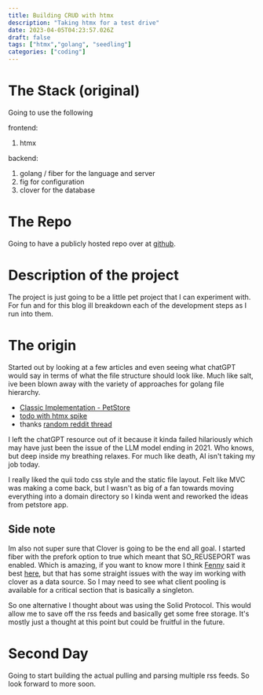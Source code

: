 ```yaml
---
title: Building CRUD with htmx
description: "Taking htmx for a test drive"
date: 2023-04-05T04:23:57.026Z
draft: false
tags: ["htmx","golang", "seedling"]
categories: ["coding"]
---
```


# The Stack (original)
Going to use the following

frontend:
1. htmx

backend:
1. golang / fiber for the language and server
1. fig for configuration
1. clover for the database

# The Repo

Going to have a publicly hosted repo over at [github](https://github.com/bneil/optimal).

# Description of the project

The project is just going to be a little pet project that I can experiment with. 
For fun and for this blog ill breakdown each of the development steps as I run into them.

# The origin

Started out by looking at a few articles and even seeing what chatGPT would say in terms
of what the file structure should look like. Much like salt, ive been blown away with the variety
of approaches for golang file hierarchy. 

- [Classic Implementation - PetStore](https://github.com/kevinhohl/petstore)
- [todo with htmx spike](https://github.com/quii/todo)
- thanks [random reddit thread](https://old.reddit.com/r/golang/comments/10z4z3j/go_time_266_is_htmx_the_way_to_go/)

I left the chatGPT resource out of it because it kinda failed hilariously which may have just been the issue
of the LLM model ending in 2021. Who knows, but deep inside my breathing relaxes. For much like death, AI isn't taking
my job today.

I really liked the quii todo css style and the static file layout. Felt like MVC was making a come back, but I wasn't
as big of a fan towards moving everything into a domain directory so I kinda went and reworked the ideas from petstore
app. 

## Side note

Im also not super sure that Clover is going to be the end all goal. I started fiber with the prefork option to true which
meant that SO_REUSEPORT was enabled. Which is amazing, if you want to know more I think [Fenny](https://github.com/Fenny) said
it best [here](https://github.com/gofiber/fiber/issues/180#issuecomment-590013111), but that has some straight issues with
the way im working with clover as a data source. So I may need to see what client pooling is available for a critical section
that is basically a singleton. 

So one alternative I thought about was using the Solid Protocol. This would allow me to save off the rss feeds and basically
get some free storage. It's mostly just a thought at this point but could be fruitful in the future.

# Second Day

Going to start building the actual pulling and parsing multiple rss feeds. So look forward to more soon.